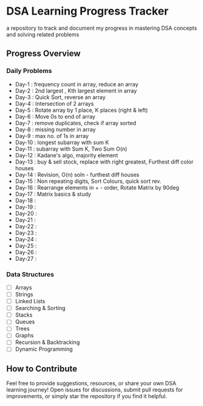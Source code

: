# DSA Learning Progress Tracker 
a repository to track and document my progress in mastering DSA concepts and solving related problems  

  

## Progress Overview  

### Daily Problems  

- Day-1 : frequency count in array, reduce an array
- Day-2 : 2nd largest , Kth largest element in array
- Day-3 : Quick Sort, reverse an array
- Day-4 : Intersection of 2 arrays
- Day-5 : Rotate array by 1 place, K places (right & left)
- Day-6 : Move 0s to end of array 
- Day-7 : remove duplicates, check if array sorted
- Day-8 : missing number in array
- Day-9 : max no. of 1s in array
- Day-10 : longest subarray with sum K
- Day-11 : subarray with Sum K, Two Sum O(n)
- Day-12 : Kadane's algo, majority element
- Day-13 : buy & sell stock, replace with right greatest, Furthest diff color houses
- Day-14 : Revision, O(n) soln - furthest diff houses
- Day-15 : Non repeating digits, Sort Colours, quick sort rev.
- Day-16 : Rearrange elements in + - order, Rotate Matrix by 90deg
- Day-17 : Matrix basics & study
- Day-18 : 
- Day-19 :
- Day-20 :
- Day-21 :
- Day-22 :
- Day-23 :
- Day-24 :
- Day-25 :
- Day-26 :
- Day-27 :

### Data Structures

- [ ] Arrays
- [ ] Strings
- [ ] Linked Lists
- [ ] Searching & Sorting
- [ ] Stacks
- [ ] Queues
- [ ] Trees
- [ ] Graphs
- [ ] Recursion & Backtracking
- [ ] Dynamic Programming

## How to Contribute

Feel free to provide suggestions, resources, or share your own DSA learning journey! Open issues for discussions, submit pull requests for improvements, or simply star the repository if you find it helpful.


